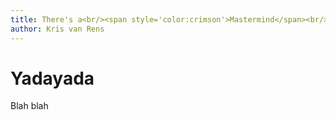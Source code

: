 ```yaml
---
title: There's a<br/><span style='color:crimson'>Mastermind</span><br/>in all of us..
author: Kris van Rens
---
```


# Yadayada

Blah blah
